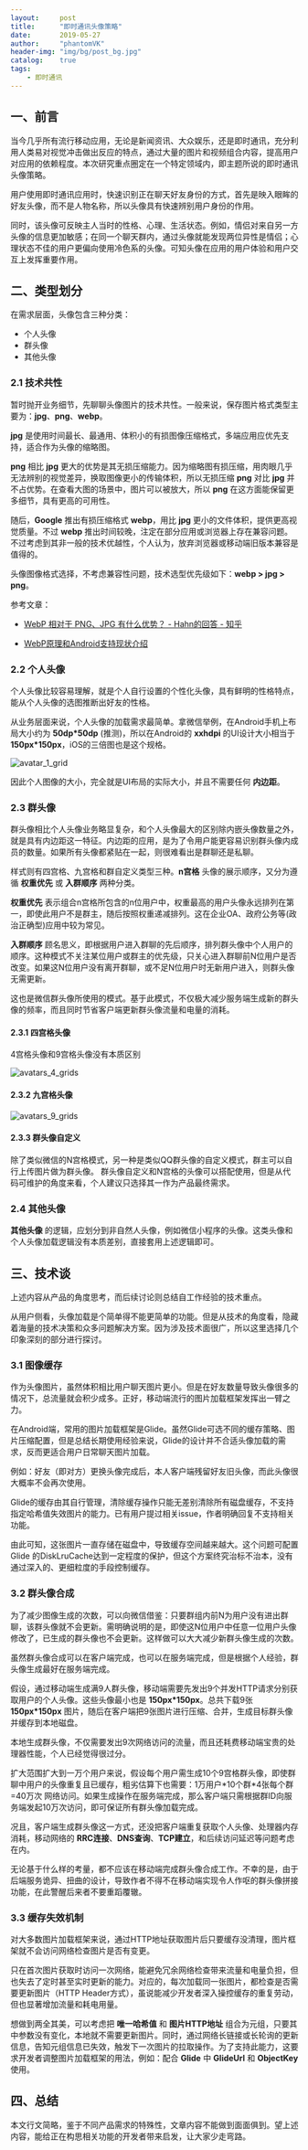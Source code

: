 ```yaml
---
layout:     post
title:      "即时通讯头像策略"
date:       2019-05-27
author:     "phantomVK"
header-img: "img/bg/post_bg.jpg"
catalog:    true
tags:
    - 即时通讯
---
```


## 一、前言

当今几乎所有流行移动应用，无论是新闻资讯、大众娱乐，还是即时通讯，充分利用人类易对视觉冲击做出反应的特点，通过大量的图片和视频组合内容，提高用户对应用的依赖程度。本次研究重点圈定在一个特定领域内，即主题所说的即时通讯头像策略。

用户使用即时通讯应用时，快速识别正在聊天好友身份的方式，首先是映入眼眸的好友头像，而不是人物名称，所以头像具有快速辨别用户身份的作用。

同时，该头像可反映主人当时的性格、心理、生活状态。例如，情侣对来自另一方头像的信息更加敏感；在同一个聊天群内，通过头像就能发现两位异性是情侣；心理状态不佳的用户更偏向使用冷色系的头像。可知头像在应用的用户体验和用户交互上发挥重要作用。

## 二、类型划分

在需求层面，头像包含三种分类：

- 个人头像
- 群头像
- 其他头像

### 2.1 技术共性

暂时抛开业务细节，先聊聊头像图片的技术共性。一般来说，保存图片格式类型主要为：__jpg__、__png__、__webp__。

__jpg__ 是使用时间最长、最通用、体积小的有损图像压缩格式，多端应用应优先支持，适合作为头像的缩略图。

__png__ 相比 __jpg__ 更大的优势是其无损压缩能力。因为缩略图有损压缩，用肉眼几乎无法辨别的视觉差异，换取图像更小的传输体积，所以无损压缩 __png__ 对比 __jpg__ 并不占优势。在查看大图的场景中，图片可以被放大，所以 __png__ 在这方面能保留更多细节，具有更高的可用性。

随后，__Google__ 推出有损压缩格式 __webp__，用比 __jpg__ 更小的文件体积，提供更高视觉质量。不过 __webp__ 推出时间较晚，注定在部分应用或浏览器上存在兼容问题。不过考虑到其非一般的技术优越性，个人认为，放弃浏览器或移动端旧版本兼容是值得的。

头像图像格式选择，不考虑兼容性问题，技术选型优先级如下：__webp > jpg > png__。

参考文章：

- [WebP 相对于 PNG、JPG 有什么优势？ - Hahn的回答 - 知乎](https://www.zhihu.com/question/27201061/answer/35637827)

- [WebP原理和Android支持现状介绍](https://cloud.tencent.com/developer/article/1071597)

### 2.2 个人头像

个人头像比较容易理解，就是个人自行设置的个性化头像，具有鲜明的性格特点，能从个人头像的选图推断出好友的性格。

从业务层面来说，个人头像的加载需求最简单。拿微信举例，在Android手机上布局大小约为 __50dp\*50dp__ (推测)，所以在Android的 __xxhdpi__ 的UI设计大小相当于 __150px\*150px__，iOS的三倍图也是这个规格。

![avatar_1_grid](/img/business/avatar_images_compressing/avatar_1_grid.png)

因此个人图像的大小，完全就是UI布局的实际大小，并且不需要任何 __内边距__。

### 2.3 群头像

群头像相比个人头像业务略显复杂，和个人头像最大的区别除内嵌头像数量之外，就是具有内边距这一特征。内边距的应用，是为了令用户能更容易识别群头像内成员的数量。如果所有头像都紧贴在一起，则很难看出是群聊还是私聊。

样式则有四宫格、九宫格和群自定义类型三种。__n宫格__ 头像的展示顺序，又分为遵循 __权重优先__ 或 __入群顺序__ 两种分类。

__权重优先__ 表示组合n宫格所包含的n位用户中，权重最高的用户头像永远排列在第一，即使此用户不是群主，随后按照权重递减排列。这在企业OA、政府公务等(政治正确型)应用中较为常见。

__入群顺序__ 顾名思义，即根据用户进入群聊的先后顺序，排列群头像中个人用户的顺序。这种模式不关注某位用户或群主的优先级，只关心进入群聊前N位用户是否改变。如果这N位用户没有离开群聊，或不足N位用户时无新用户进入，则群头像无需更新。

这也是微信群头像所使用的模式。基于此模式，不仅极大减少服务端生成新的群头像的频率，而且同时节省客户端更新群头像流量和电量的消耗。

#### 2.3.1 四宫格头像

4宫格头像和9宫格头像没有本质区别

![avatars_4_grids](/img/business/avatar_images_compressing/avatars_4_grids.png)

#### 2.3.2 九宫格头像

![avatars_9_grids](/img/business/avatar_images_compressing/avatars_9_grids.png)

#### 2.3.3 群头像自定义

除了类似微信的N宫格模式，另一种是类似QQ群头像的自定义模式，群主可以自行上传图片做为群头像。 群头像自定义和N宫格的头像可以搭配使用，但是从代码可维护的角度来看，个人建议只选择其一作为产品最终需求。

###  2.4 其他头像

__其他头像__ 的逻辑，应划分到非自然人头像，例如微信小程序的头像。这类头像和个人头像加载逻辑没有本质差别，直接套用上述逻辑即可。

## 三、技术谈

上述内容从产品的角度思考，而后续讨论则总结自工作经验的技术重点。

从用户侧看，头像加载是个简单得不能更简单的功能。但是从技术的角度看，隐藏着海量的技术决策和众多问题解决方案。因为涉及技术面很广，所以这里选择几个印象深刻的部分进行探讨。

### 3.1 图像缓存

作为头像图片，虽然体积相比用户聊天图片更小。但是在好友数量导致头像很多的情况下，总流量就会积少成多。正好，移动端流行的图片加载框架发挥出一臂之力。

在Android端，常用的图片加载框架是Glide。虽然Glide可选不同的缓存策略、图片压缩配置，但是总结长期使用经验来说，Glide的设计并不合适头像加载的需求，反而更适合用户日常聊天图片加载。

例如：好友（即对方）更换头像完成后，本人客户端残留好友旧头像，而此头像很大概率不会再次使用。

Glide的缓存由其自行管理，清除缓存操作只能无差别清除所有磁盘缓存，不支持指定哈希值失效图片的能力。已有用户提过相关issue，作者明确回复不支持相关功能。

由此可知，这张图片一直存储在磁盘中，导致缓存空间越来越大。这个问题可配置Glide 的DiskLruCache达到一定程度的保护，但这个方案终究治标不治本，没有通过深入的、更细粒度的手段控制缓存。

### 3.2 群头像合成

为了减少图像生成的次数，可以向微信借鉴：只要群组内前N为用户没有进出群聊，该群头像就不会更新。需明确说明的是，即使这N位用户中任意一位用户头像修改了，已生成的群头像也不会更新。这样做可以大大减少新群头像生成的次数。

虽然群头像合成可以在客户端完成，也可以在服务端完成，但是根据个人经验，群头像生成最好在服务端完成。

假设，通过移动端生成满9人群头像，移动端需要先发出9个并发HTTP请求分别获取用户的个人头像。这些头像最小也是 __150px\*150px__。总共下载9张 __150px\*150px__ 图片，随后在客户端把9张图片进行压缩、合并，生成目标群头像并缓存到本地磁盘。

本地生成群头像，不仅需要发出9次网络访问的流量，而且还耗费移动端宝贵的处理器性能，个人已经觉得很过分。

扩大范围扩大到一万个用户来说，假设每个用户需生成10个9宫格群头像，即使群聊中用户的头像重复且已缓存，粗劣估算下也需要：1万用户\*10个群\*4张每个群=40万次 网络访问。如果生成操作在服务端完成，那么客户端只需根据群ID向服务端发起10万次访问，即可保证所有群头像加载完成。

况且，客户端生成群头像这一方式，还没把客户端重复获取个人头像、处理器内存消耗，移动网络的 __RRC连接__、__DNS查询__、__TCP建立__，和后续访问延迟等问题考虑在内。

无论基于什么样的考量，都不应该在移动端完成群头像合成工作。不幸的是，由于后端服务诡异、扭曲的设计，导致作者不得不在移动端实现令人作呕的群头像拼接功能，在此警醒后来者不要重蹈覆辙。

### 3.3 缓存失效机制

对大多数图片加载框架来说，通过HTTP地址获取图片后只要缓存没清理，图片框架就不会访问网络检查图片是否有变更。

只在首次图片获取时访问一次网络，能避免冗余网络检查带来流量和电量负担，但也失去了定时甚至实时更新的能力。对应的，每次加载同一张图片，都检查是否需要更新图片（HTTP Header方式），虽说能减少开发者深入操控缓存的重复劳动，但也显著增加流量和耗电用量。

想做到两全其美，可以考虑把 __唯一哈希值__ 和 __图片HTTP地址__ 组合为元组，只要其中参数没有变化，本地就不需要更新图片。同时，通过网络长链接或长轮询的更新信息，告知元组信息已失效，触发下一次图片的拉取操作。为了支持此能力，这要求开发者调整图片加载框架的用法，例如：配合 __Glide__ 中 __GlideUrl__ 和 __ObjectKey__ 使用。

## 四、总结

本文行文简略，鉴于不同产品需求的特殊性，文章内容不能做到面面俱到。望上述内容，能给正在构思相关功能的开发者带来启发，让大家少走弯路。